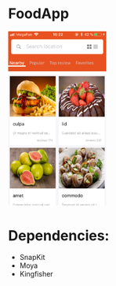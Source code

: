 # FoodApp

<img src="FoodApp.png" alt="FoodApp" width="200px" >

# Dependencies:
- SnapKit
- Moya
- Kingfisher

